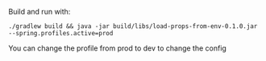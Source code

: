 Build and run with:

`./gradlew build && java -jar build/libs/load-props-from-env-0.1.0.jar --spring.profiles.active=prod`

You can change the profile from prod to dev to change the config